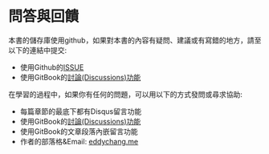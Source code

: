 # 問答與回饋

本書的儲存庫使用github，如果對本書的內容有疑問、建議或有寫錯的地方，請至以下的連結中提交:

- 使用Github的[ISSUE](https://github.com/eyesofkids/javascript-entry-level-es6/issues)
- 使用GitBook的[討論(Discussions)功能](https://www.gitbook.com/book/eyesofkids/javascript-start-from-es6/discussions)

在學習的過程中，如果你有任何的問題，可以用以下的方式發問或尋求協助:

- 每篇章節的最底下都有Disqus留言功能
- 使用GitBook的[討論(Discussions)功能](https://www.gitbook.com/book/eyesofkids/javascript-start-from-es6/discussions)
- 使用GitBook的文章段落內嵌留言功能
- 作者的部落格&Email: [eddychang.me](http://eddychang.me)
